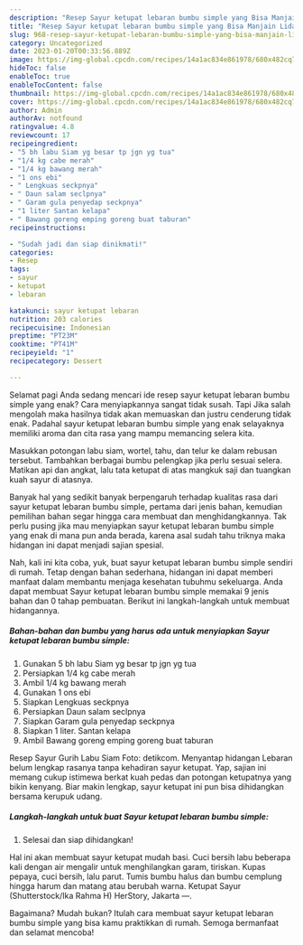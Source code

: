 ```yaml
---
description: "Resep Sayur ketupat lebaran bumbu simple yang Bisa Manjain Lidah, Buat Buka Puasa}"
title: "Resep Sayur ketupat lebaran bumbu simple yang Bisa Manjain Lidah, Buat Buka Puasa}"
slug: 968-resep-sayur-ketupat-lebaran-bumbu-simple-yang-bisa-manjain-lidah-buat-buka-puasa
category: Uncategorized
date: 2023-01-20T00:33:56.889Z
image: https://img-global.cpcdn.com/recipes/14a1ac834e861978/680x482cq70/sayur-ketupat-lebaran-bumbu-simple-foto-resep-utama.jpg
hideToc: false
enableToc: true
enableTocContent: false
thumbnail: https://img-global.cpcdn.com/recipes/14a1ac834e861978/680x482cq70/sayur-ketupat-lebaran-bumbu-simple-foto-resep-utama.jpg
cover: https://img-global.cpcdn.com/recipes/14a1ac834e861978/680x482cq70/sayur-ketupat-lebaran-bumbu-simple-foto-resep-utama.jpg
author: Admin
authorAv: notfound
ratingvalue: 4.8
reviewcount: 17
recipeingredient:
- "5 bh labu Siam yg besar tp jgn yg tua"
- "1/4 kg cabe merah"
- "1/4 kg bawang merah"
- "1 ons ebi"
- " Lengkuas seckpnya"
- " Daun salam seclpnya"
- " Garam gula penyedap seckpnya"
- "1 liter Santan kelapa"
- " Bawang goreng emping goreng buat taburan"
recipeinstructions:

- "Sudah jadi dan siap dinikmati!"
categories:
- Resep
tags:
- sayur
- ketupat
- lebaran

katakunci: sayur ketupat lebaran 
nutrition: 203 calories
recipecuisine: Indonesian
preptime: "PT23M"
cooktime: "PT41M"
recipeyield: "1"
recipecategory: Dessert

---
```



Selamat pagi Anda sedang mencari ide resep sayur ketupat lebaran bumbu simple yang enak? Cara menyiapkannya sangat tidak susah. Tapi Jika salah mengolah maka hasilnya tidak akan memuaskan dan justru cenderung tidak enak. Padahal sayur ketupat lebaran bumbu simple yang enak selayaknya memiliki aroma dan cita rasa yang mampu memancing selera kita.


Masukkan potongan labu siam, wortel, tahu, dan telur ke dalam rebusan tersebut. Tambahkan berbagai bumbu pelengkap jika perlu sesuai selera. Matikan api dan angkat, lalu tata ketupat di atas mangkuk saji dan tuangkan kuah sayur di atasnya.

Banyak hal yang sedikit banyak berpengaruh terhadap kualitas rasa dari sayur ketupat lebaran bumbu simple, pertama dari jenis bahan, kemudian pemilihan bahan segar hingga cara membuat dan menghidangkannya. Tak perlu pusing jika mau menyiapkan sayur ketupat lebaran bumbu simple yang enak di mana pun anda berada, karena asal sudah tahu triknya maka hidangan ini dapat menjadi sajian spesial.


Nah, kali ini kita coba, yuk, buat sayur ketupat lebaran bumbu simple sendiri di rumah. Tetap dengan bahan sederhana, hidangan ini dapat memberi manfaat dalam membantu menjaga kesehatan tubuhmu sekeluarga. Anda dapat membuat Sayur ketupat lebaran bumbu simple memakai 9 jenis bahan dan 0 tahap pembuatan. Berikut ini langkah-langkah untuk membuat hidangannya.

<!--inarticleads1-->

##### Bahan-bahan dan bumbu yang harus ada untuk menyiapkan Sayur ketupat lebaran bumbu simple:

1. Gunakan 5 bh labu Siam yg besar tp jgn yg tua
1. Persiapkan 1/4 kg cabe merah
1. Ambil 1/4 kg bawang merah
1. Gunakan 1 ons ebi
1. Siapkan  Lengkuas seckpnya
1. Persiapkan  Daun salam seclpnya
1. Siapkan  Garam gula penyedap seckpnya
1. Siapkan 1 liter. Santan kelapa
1. Ambil  Bawang goreng emping goreng buat taburan


Resep Sayur Gurih Labu Siam Foto: detikcom. Menyantap hidangan Lebaran belum lengkap rasanya tanpa kehadiran sayur ketupat. Yap, sajian ini memang cukup istimewa berkat kuah pedas dan potongan ketupatnya yang bikin kenyang. Biar makin lengkap, sayur ketupat ini pun bisa dihidangkan bersama kerupuk udang. 

<!--inarticleads2-->

##### Langkah-langkah untuk buat Sayur ketupat lebaran bumbu simple:


1. Selesai dan siap dihidangkan!

Hal ini akan membuat sayur ketupat mudah basi. Cuci bersih labu beberapa kali dengan air mengalir untuk menghilangkan garam, tiriskan. Kupas pepaya, cuci bersih, lalu parut. Tumis bumbu halus dan bumbu cemplung hingga harum dan matang atau berubah warna. Ketupat Sayur (Shutterstock/Ika Rahma H) HerStory, Jakarta —. 

Bagaimana? Mudah bukan? Itulah cara membuat sayur ketupat lebaran bumbu simple yang bisa kamu praktikkan di rumah. Semoga bermanfaat dan selamat mencoba!

